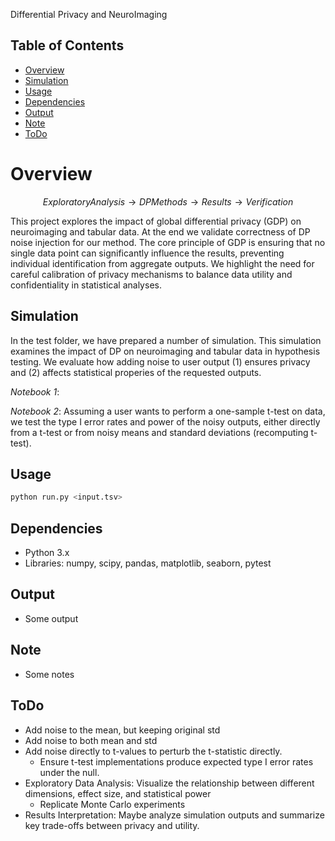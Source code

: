 Differential Privacy and NeuroImaging

## Table of Contents
- [Overview](#overview)
- [Simulation](#simulations)
- [Usage](#usage)
- [Dependencies](#dependencies)
- [Output](#output)
- [Note](#note)
- [ToDo](#todo)

# Overview
$$Exploratory Analysis → DP Methods → Results → Verification$$

This project explores the impact of global differential privacy (GDP) on neuroimaging and tabular data. At the end we validate correctness of DP noise injection for our method. The core principle of GDP is ensuring that no single data point can significantly influence the results, preventing individual identification from aggregate outputs. We highlight the need for careful calibration of privacy mechanisms to balance data utility and confidentiality in statistical analyses.

## Simulation
In the test folder, we have prepared a number of simulation. This simulation examines the impact of DP on neuroimaging and tabular data in hypothesis testing. We evaluate how adding noise to user output (1) ensures privacy and (2) affects statistical properies of the requested outputs.

*Notebook 1*: 

*Notebook 2*: Assuming a user wants to perform a one-sample t-test on data, we test the type I error rates and power of the noisy outputs, either directly from a t-test or from noisy means and standard deviations (recomputing t-test).

## Usage

```bash
python run.py <input.tsv>
```
## Dependencies
- Python 3.x
- Libraries: numpy, scipy, pandas, matplotlib, seaborn, pytest

## Output
- Some output
 
## Note
 - Some notes
## ToDo
- Add noise to the mean, but keeping original std
- Add noise to both mean and std
- Add noise directly to t-values to perturb the t-statistic directly.
	- Ensure t-test implementations produce expected type I error rates under the null.
- Exploratory Data Analysis: Visualize the relationship between different dimensions, effect size, and statistical power
	- Replicate Monte Carlo experiments
- Results Interpretation: Maybe analyze simulation outputs and summarize key trade-offs between privacy and utility.
